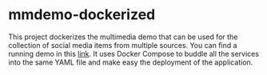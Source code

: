 mmdemo-dockerized
===========================

<p>This project dockerizes the multimedia demo that can be used for the collection of social media items from multiple sources.
You can find a running demo in this <a href="http://step-mklab.iti.gr/">link</a>.
It uses Docker Compose to buddle all the services into the same YAML file and make easy the deployment of the application. 
</p>
